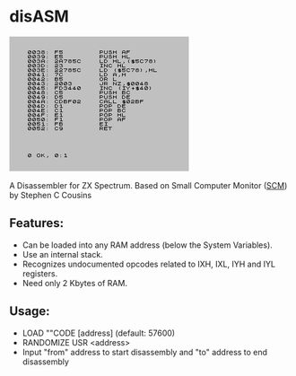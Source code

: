 # disASM
![Screenshot](https://github.com/Antonio-Luque/disASM/blob/main/disASM.png)

A Disassembler for ZX Spectrum. Based on Small Computer Monitor ([SCM](https://smallcomputercentral.com/small-computer-monitor/small-computer-monitor-v1-0/ )) by Stephen C Cousins

## Features:
- Can be loaded into any RAM address (below the System Variables).
- Use an internal stack.
- Recognizes undocumented opcodes related to IXH, IXL, IYH and IYL registers.
- Need only 2 Kbytes of RAM.

## Usage:
- LOAD ""CODE [address] (default: 57600)
- RANDOMIZE USR \<address\>
- Input "from" address to start disassembly and "to" address to end disassembly

